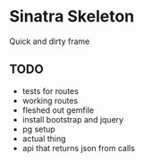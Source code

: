 # Sinatra Skeleton

Quick and dirty frame

## TODO

<ul>
	<li>tests for routes</li>
	<li>working routes</li>
	<li>fleshed out gemfile</li>
	<li>install bootstrap and jquery</li>
	<li>pg setup</li>
	<li>actual thing</li>
	<li>api that returns json from calls</li>
</ul>

